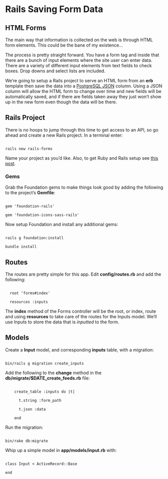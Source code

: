 # Rails Saving Form Data

## HTML Forms

The main way that information is collected on the web is through HTML form elements.  This could be the bane of my existence…

The process is pretty straight forward.  You have a form tag and inside that there are a bunch of input elements where the site user can enter data.  There are a variety of different input elements from text fields to check boxes.  Drop downs and select lists are included.

We’re going to setup a Rails project to serve an HTML form from an **erb** template then save the data into a [PostgreSQL JSON](http://www.postgresql.org/docs/9.3/static/functions-json.html) column.  Using a JSON column will allow the HTML form to change over time and new fields will be automatically saved, and if there are fields taken away they just won’t show up in the new form even though the data will be there.

## Rails Project

There is no hoops to jump through this time to get access to an API, so go ahead and create a new Rails project.  In a terminal enter:

```

rails new rails-forms

```

Name your project as you’d like.  Also, to get Ruby and Rails setup see [this post](http://devblog.boonecommunitynetwork.com/ruby-rails-and-passenger/).

### Gems

Grab the Foundation gems to make things look good by adding the following to the project’s **Gemfile**:

```

gem 'foundation-rails'

gem 'foundation-icons-sass-rails'

```

Now setup Foundation and install any additional gems:

```

rails g foundation:install

bundle install

```

## Routes

The routes are pretty simple for this app.  Edit **config/routes.rb** and add the following:

```

  root ‘forms#index'

  resources :inputs

```

The **index** method of the Forms controller will be the root, or index, route and using **resources** to take care of the routes for the Inputs model.  We’ll use Inputs to store the data that is *inputted* to the form.

## Models

Create a **Input** model, and corresponding **inputs** table, with a migration:

```

bin/rails g migration create_inputs

```

Add the following to the **change** method in the **db/migrate/$DATE_create_feeds.rb** file:

```

    create_table :inputs do |t|

      t.string :form_path

      t.json :data

    end

```

Run the migration:

```

bin/rake db:migrate

```

Whip up a simple model in **app/models/input.rb** with:

```

class Input < ActiveRecord::Base

end

```